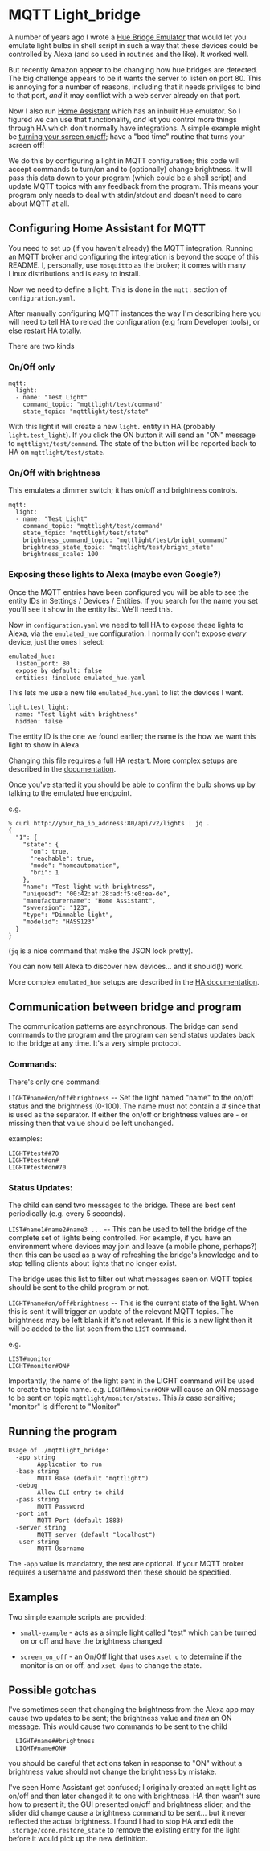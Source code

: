 # MQTT Light_bridge

A number of years ago I wrote a [Hue Bridge
Emulator](https://github.com/sweharris/huebridge-shell) that would let
you emulate light bulbs in shell script in such a way that these devices
could be controlled by Alexa (and so used in routines and the like).  It
worked well.

But recently Amazon appear to be changing how hue bridges are detected.
The big challenge appears to be it wants the server to listen on port 80.
This is annoying for a number of reasons, including that it needs privilges
to bind to that port, _and_ it may conflict with a web server already on
that port.

Now I also run [Home Assistant](https://www.home-assistant.io/) which has
an inbuilt Hue emulator.  So I figured we can use that functionality, _and_
let you control more things through HA which don't normally have integrations.
A simple example might be [turning your screen on/off](screen_on_off);
have a "bed time" routine that turns your screen off!

We do this by configuring a light in MQTT configuration; this code will
accept commands to turn/on and to (optionally) change brightness.  It will
pass this data down to your program (which could be a shell script) and
update MQTT topics with any feedback from the program.  This means your
program only needs to deal with stdin/stdout and doesn't need to care
about MQTT at all.

## Configuring Home Assistant for MQTT

You need to set up (if you haven't already) the MQTT integration.  Running
an MQTT broker and configuring the integration is beyond the scope of this
README.  I, personally, use `mosquitto` as the broker; it comes with many
Linux distributions and is easy to install.

Now we need to define a light.  This is done in the `mqtt:` section of
`configuration.yaml`.

After manually configuring MQTT instances the way I'm describing here you
will need to tell HA to reload the configuration (e.g from Developer tools),
or else restart HA totally.

There are two kinds

### On/Off only

```
mqtt:
  light:
  - name: "Test Light"
    command_topic: "mqttlight/test/command"
    state_topic: "mqttlight/test/state"
```

With this light it will create a new `light.` entity in HA (probably `light.test_light`).  If you click the ON button it will send an "ON" message to
`mqttlight/test/command`.  The state of the button will be reported back to
HA on `mqttlight/test/state`.

### On/Off with brightness

This emulates a dimmer switch; it has on/off and brightness controls.

```
mqtt:
  light:
  - name: "Test Light"
    command_topic: "mqttlight/test/command"
    state_topic: "mqttlight/test/state"
    brightness_command_topic: "mqttlight/test/bright_command"
    brightness_state_topic: "mqttlight/test/bright_state"
    brightness_scale: 100
```

### Exposing these lights to Alexa (maybe even Google?)

Once the MQTT entries have been configured you will be able to see the
entity IDs in Settings / Devices / Entities.  If you search for the name
you set you'll see it show in the entity list.  We'll need this.

Now in `configuration.yaml` we need to tell HA to expose these lights to
Alexa, via the `emulated_hue` configuration.   I normally don't expose
_every_ device, just the ones I select:

```
emulated_hue:
  listen_port: 80
  expose_by_default: false
  entities: !include emulated_hue.yaml
```

This lets me use a new file `emulated_hue.yaml` to list the devices I want.

```
light.test_light:
  name: "Test light with brightness"
  hidden: false
```

The entity ID is the one we found earlier; the name is the how we want this
light to show in Alexa.

Changing this file requires a full HA restart.
More complex setups are described in the [documentation](https://www.home-assistant.io/integrations/emulated_hue/).

Once you've started it you should be able to confirm the bulb shows up by
talking to the emulated hue endpoint.

e.g.

```
% curl http://your_ha_ip_address:80/api/v2/lights | jq .
{
  "1": {
    "state": {
      "on": true,
      "reachable": true,
      "mode": "homeautomation",
      "bri": 1
    },
    "name": "Test light with brightness",
    "uniqueid": "00:42:af:28:ad:f5:e0:ea-de",
    "manufacturername": "Home Assistant",
    "swversion": "123",
    "type": "Dimmable light",
    "modelid": "HASS123"
  }
}
```

(`jq` is a nice command that make the JSON look pretty).

You can now tell Alexa to discover new devices... and it should(!) work.

More complex `emulated_hue` setups are described in the [HA documentation](https://www.home-assistant.io/integrations/emulated_hue/).

## Communication between bridge and program

The communication patterns are asynchronous.  The bridge can send
commands to the program and the program can send status updates back
to the bridge at any time.  It's a very simple protocol.

### Commands:

There's only one command:

`LIGHT#name#on/off#brightness`  -- Set the light named "name" to the
on/off status and the brightness (0-100).  The name must not contain a #
since that is used as the separator.  If either the on/off or brightness
values are - or missing then that value should be left unchanged.

examples:
```
LIGHT#test##70
LIGHT#test#on#
LIGHT#test#on#70
```

### Status Updates:

The child can send two messages to the bridge.  These are best sent
periodically (e.g. every 5 seconds).

`LIST#name1#name2#name3 ...`  -- This can be used to tell the
bridge of the complete set of lights being controlled.  For example, if
you have an environment where devices may join and leave (a mobile
phone, perhaps?) then this can be used as a way of refreshing the bridge's
knowledge and to stop telling clients about lights that no longer exist.

The bridge uses this list to filter out what messages seen on MQTT topics
should be sent to the child program or not.

`LIGHT#name#on/off#brightness` -- This is the current state of
the light.  When this is sent it will trigger an update of the relevant
MQTT topics.  The brightness may be left blank if it's not relevant.  If
this is a new light then it will be added to the list seen from the `LIST`
command.

e.g.
```
LIST#monitor
LIGHT#monitor#ON#
```

Importantly, the name of the light sent in the LIGHT command will be used
to create the topic name.  e.g.  `LIGHT#monitor#ON#` will cause an ON message
to be sent on topic `mqttlight/monitor/status`.   This _is_ case sensitive;
"monitor" is different to "Monitor"

## Running the program

```
Usage of ./mqttlight_bridge:
  -app string
        Application to run
  -base string
        MQTT Base (default "mqttlight")
  -debug
        Allow CLI entry to child
  -pass string
        MQTT Password
  -port int
        MQTT Port (default 1883)
  -server string
        MQTT server (default "localhost")
  -user string
        MQTT Username
```

The `-app` value is mandatory, the rest are optional.  If your MQTT broker
requires a username and password then these should be specified.

## Examples

Two simple example scripts are provided:
* `small-example` - acts as a simple light called "test" which can be turned
on or off and have the brightness changed

* `screen_on_off` - an On/Off light that uses `xset q` to determine if the
monitor is on or off, and `xset dpms` to change the state.

## Possible gotchas

I've sometimes seen that changing the brightness from the Alexa app may
cause two updates to be sent; the brightness value and _then_ an ON message.
This would cause two commands to be sent to the child
```
  LIGHT#name##brightness
  LIGHT#name#ON#
```

you should be careful that actions taken in response to "ON" without a
brightness value should not change the brightness by mistake.

I've seen Home Assistant get confused; I originally created an `mqtt` light
as on/off and then later changed it to one with brightness.  HA then wasn't
sure how to present it; the GUI presented on/off and brightness slider, and
the slider did change cause a brightness command to be sent... but it never
reflected the actual brightness.   I found I had to stop HA and edit the
`.storage/core.restore_state` to remove the existing entry for the light
before it would pick up the new definition.
